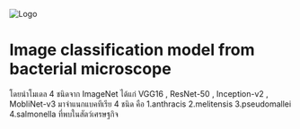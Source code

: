 
![Logo](![image](https://github.com/user-attachments/assets/5edaad3c-221f-4338-8665-31746bf2ae6e)
)


# Image classification model from bacterial microscope

 โดยนำโมเดล 4 ชนิดจาก ImageNet ได้แก่ VGG16 , ResNet-50 , Inception-v2 , MobliNet-v3 มาจำแนกแบคทีเรีย 4 ชนิด คือ 1.anthracis 2.melitensis 3.pseudomallei 4.salmonella ที่พบในสัตว์เศรษฐกิจ

